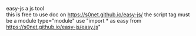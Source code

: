 easy-js a js tool
<br>
this is free to use
doc on https://s0net.github.io/easy-js/
the script tag must be a module type="module"
use "import * as easy from https://s0net.github.io/easy-js/easy.js"